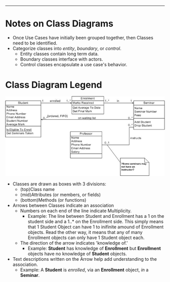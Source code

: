 ------------------------------------------------------------------------

# Notes on Class Diagrams

-   Once Use Cases have initially been grouped together, then Classes
    need to be identified.
-   Categorize classes into *entity*, *boundary*, or *control*.
    -   Entity classes contain long term data.
    -   Boundary classes interface with actors.
    -   Control classes encapsulate a use case's behavior.





# Class Diagram Legend

![](img/ClassDiagramInitial.jpg)





-   Classes are drawn as boxes with 3 divisions:
    -   (top)Class name
    -   (mid)Attributes (or members, or fields)
    -   (bottom)Methods (or functions)
-   Arrows between Classes indicate an association
    -   Numbers on each end of the line indicate Multiplicity.
        -   Example: The line between Student and Enrollment has a 1 on
            the student side and a 1..\* on the Enrollment side. This
            simply means that 1 Student Object can have 1 to inifinite
            amound of Enrollment objects. Read the other way, it means
            that any of many Enrollment objects can only have 1 Student
            object each.
    -   The direction of the arrow indicates 'knowledge of.'
        -   Example: **Student** has knowledge of **Enrollment** but
            **Enrollment** objects have no knowledge of **Student**
            objects.
-   Text descriptions written on the Arrow help add understanding to the
    association.
    -   Example: A **Student** is *enrolled*, via an **Enrollment**
        object, *in* a **Seminar**.

